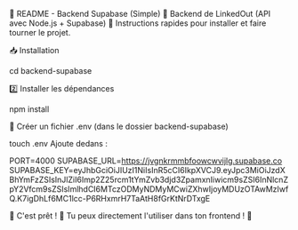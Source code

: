 📜 README - Backend Supabase (Simple)
🚀 Backend de LinkedOut (API avec Node.js + Supabase)
📌 Instructions rapides pour installer et faire tourner le projet.

📥 Installation

cd backend-supabase

2️⃣ Installer les dépendances

npm install

📝 Créer un fichier .env (dans le dossier backend-supabase)

touch .env
Ajoute dedans :

PORT=4000
SUPABASE_URL=https://jvgnkrmmbfoowcwvijlg.supabase.co
SUPABASE_KEY=eyJhbGciOiJIUzI1NiIsInR5cCI6IkpXVCJ9.eyJpc3MiOiJzdXBhYmFzZSIsInJlZiI6Imp2Z25rcm1tYmZvb3djd3ZpamxnIiwicm9sZSI6InNlcnZpY2Vfcm9sZSIsImlhdCI6MTczODMyNDMyMCwiZXhwIjoyMDUzOTAwMzIwfQ.K7igDhLf6MC1lcc-P6RHxmrH7TaAtH8fGrKtNrDTxgE

🎯 C'est prêt ! 🚀 Tu peux directement l'utiliser dans ton frontend ! 🎉